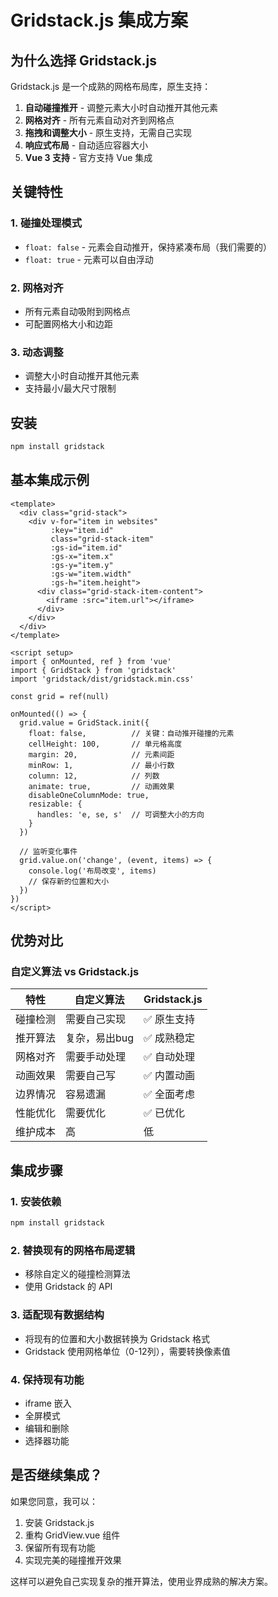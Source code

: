 # Gridstack.js 集成方案

## 为什么选择 Gridstack.js

Gridstack.js 是一个成熟的网格布局库，原生支持：

1. **自动碰撞推开** - 调整元素大小时自动推开其他元素
2. **网格对齐** - 所有元素自动对齐到网格点
3. **拖拽和调整大小** - 原生支持，无需自己实现
4. **响应式布局** - 自动适应容器大小
5. **Vue 3 支持** - 官方支持 Vue 集成

## 关键特性

### 1. 碰撞处理模式
- `float: false` - 元素会自动推开，保持紧凑布局（我们需要的）
- `float: true` - 元素可以自由浮动

### 2. 网格对齐
- 所有元素自动吸附到网格点
- 可配置网格大小和边距

### 3. 动态调整
- 调整大小时自动推开其他元素
- 支持最小/最大尺寸限制

## 安装

```bash
npm install gridstack
```

## 基本集成示例

```vue
<template>
  <div class="grid-stack">
    <div v-for="item in websites" 
         :key="item.id"
         class="grid-stack-item"
         :gs-id="item.id"
         :gs-x="item.x"
         :gs-y="item.y"
         :gs-w="item.width"
         :gs-h="item.height">
      <div class="grid-stack-item-content">
        <iframe :src="item.url"></iframe>
      </div>
    </div>
  </div>
</template>

<script setup>
import { onMounted, ref } from 'vue'
import { GridStack } from 'gridstack'
import 'gridstack/dist/gridstack.min.css'

const grid = ref(null)

onMounted(() => {
  grid.value = GridStack.init({
    float: false,          // 关键：自动推开碰撞的元素
    cellHeight: 100,       // 单元格高度
    margin: 20,            // 元素间距
    minRow: 1,             // 最小行数
    column: 12,            // 列数
    animate: true,         // 动画效果
    disableOneColumnMode: true,
    resizable: {
      handles: 'e, se, s'  // 可调整大小的方向
    }
  })

  // 监听变化事件
  grid.value.on('change', (event, items) => {
    console.log('布局改变', items)
    // 保存新的位置和大小
  })
})
</script>
```

## 优势对比

### 自定义算法 vs Gridstack.js

| 特性 | 自定义算法 | Gridstack.js |
|------|-----------|--------------|
| 碰撞检测 | 需要自己实现 | ✅ 原生支持 |
| 推开算法 | 复杂，易出bug | ✅ 成熟稳定 |
| 网格对齐 | 需要手动处理 | ✅ 自动处理 |
| 动画效果 | 需要自己写 | ✅ 内置动画 |
| 边界情况 | 容易遗漏 | ✅ 全面考虑 |
| 性能优化 | 需要优化 | ✅ 已优化 |
| 维护成本 | 高 | 低 |

## 集成步骤

### 1. 安装依赖
```bash
npm install gridstack
```

### 2. 替换现有的网格布局逻辑
- 移除自定义的碰撞检测算法
- 使用 Gridstack 的 API

### 3. 适配现有数据结构
- 将现有的位置和大小数据转换为 Gridstack 格式
- Gridstack 使用网格单位（0-12列），需要转换像素值

### 4. 保持现有功能
- iframe 嵌入
- 全屏模式
- 编辑和删除
- 选择器功能

## 是否继续集成？

如果您同意，我可以：
1. 安装 Gridstack.js
2. 重构 GridView.vue 组件
3. 保留所有现有功能
4. 实现完美的碰撞推开效果

这样可以避免自己实现复杂的推开算法，使用业界成熟的解决方案。

